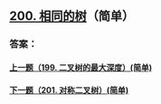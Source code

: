 ## [200. 相同的树](https://leetcode-cn.com/problems/merge-two-sorted-lists/)（简单）





### 答案：



#### [上一题（199. 二叉树的最大深度）(简单)](https://github.com/sdwwld/leetCode/blob/master/src/main/java/com/wld/java/leetcode/leetCode0199.md)

#### [下一题（201. 对称二叉树）(简单)](https://github.com/sdwwld/leetCode/blob/master/src/main/java/com/wld/java/leetcode/leetCode0201.md)
